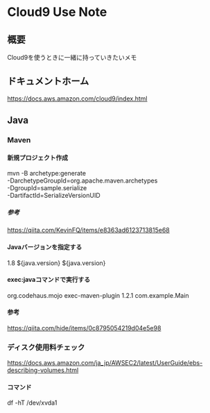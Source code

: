 # Cloud9 Use Note

## 概要
Cloud9を使うときに一緒に持っていきたいメモ

## ドキュメントホーム
https://docs.aws.amazon.com/cloud9/index.html

## Java

### Maven

#### 新規プロジェクト作成
mvn -B archetype:generate \
 -DarchetypeGroupId=org.apache.maven.archetypes \
 -DgroupId=sample.serialize \
 -DartifactId=SerializeVersionUID

##### 参考
https://qiita.com/KevinFQ/items/e8363ad6123713815e68

#### Javaバージョンを指定する
<properties>
  <java.version>1.8</java.version>
  <maven.compiler.target>${java.version}</maven.compiler.target>
  <maven.compiler.source>${java.version}</maven.compiler.source>
</properties>


#### exec:javaコマンドで実行する
<build>
	<plugins>
		<plugin>
			<groupId>org.codehaus.mojo</groupId>
			<artifactId>exec-maven-plugin</artifactId>
			<version>1.2.1</version>
			<configuration>
				<mainClass>com.example.Main</mainClass>
			</configuration>
		</plugin>
	</plugins>
</build>


#### 参考
https://qiita.com/hide/items/0c8795054219d04e5e98


### ディスク使用料チェック
https://docs.aws.amazon.com/ja_jp/AWSEC2/latest/UserGuide/ebs-describing-volumes.html

#### コマンド
df -hT /dev/xvda1
